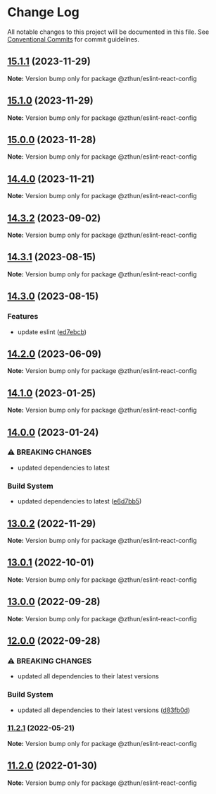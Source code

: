 # Change Log

All notable changes to this project will be documented in this file.
See [Conventional Commits](https://conventionalcommits.org) for commit guidelines.

## [15.1.1](https://github.com/zthun/janitor/compare/v15.1.0...v15.1.1) (2023-11-29)

**Note:** Version bump only for package @zthun/eslint-react-config





## [15.1.0](https://github.com/zthun/janitor/compare/v15.0.0...v15.1.0) (2023-11-29)

**Note:** Version bump only for package @zthun/eslint-react-config





## [15.0.0](https://github.com/zthun/janitor/compare/v14.4.0...v15.0.0) (2023-11-28)

**Note:** Version bump only for package @zthun/eslint-react-config





## [14.4.0](https://github.com/zthun/janitor/compare/v14.3.2...v14.4.0) (2023-11-21)

**Note:** Version bump only for package @zthun/eslint-react-config





## [14.3.2](https://github.com/zthun/janitor/compare/v14.3.1...v14.3.2) (2023-09-02)

**Note:** Version bump only for package @zthun/eslint-react-config





## [14.3.1](https://github.com/zthun/janitor/compare/v14.3.0...v14.3.1) (2023-08-15)

**Note:** Version bump only for package @zthun/eslint-react-config





## [14.3.0](https://github.com/zthun/janitor/compare/v14.2.0...v14.3.0) (2023-08-15)


### Features

* update eslint ([ed7ebcb](https://github.com/zthun/janitor/commit/ed7ebcb48ad1199bf4f84cc7e98136ffe513f5ca))



## [14.2.0](https://github.com/zthun/janitor/compare/v14.1.0...v14.2.0) (2023-06-09)

**Note:** Version bump only for package @zthun/eslint-react-config





## [14.1.0](https://github.com/zthun/janitor/compare/v14.0.0...v14.1.0) (2023-01-25)

**Note:** Version bump only for package @zthun/eslint-react-config





## [14.0.0](https://github.com/zthun/janitor/compare/v13.0.2...v14.0.0) (2023-01-24)


### ⚠ BREAKING CHANGES

* updated dependencies to latest

### Build System

* updated dependencies to latest ([e6d7bb5](https://github.com/zthun/janitor/commit/e6d7bb5023193235d7069976a1fe39a59cfed1e4))



## [13.0.2](https://github.com/zthun/janitor/compare/v13.0.1...v13.0.2) (2022-11-29)

**Note:** Version bump only for package @zthun/eslint-react-config





## [13.0.1](https://github.com/zthun/janitor/compare/v13.0.0...v13.0.1) (2022-10-01)

**Note:** Version bump only for package @zthun/eslint-react-config





## [13.0.0](https://github.com/zthun/janitor/compare/v12.0.0...v13.0.0) (2022-09-28)

**Note:** Version bump only for package @zthun/eslint-react-config





## [12.0.0](https://github.com/zthun/janitor/compare/v11.2.1...v12.0.0) (2022-09-28)


### ⚠ BREAKING CHANGES

* updated all dependencies to their latest versions

### Build System

* updated all dependencies to their latest versions ([d83fb0d](https://github.com/zthun/janitor/commit/d83fb0ded574e7f8d6052d0cb6d6635a36fc0e96))



### [11.2.1](https://github.com/zthun/janitor/compare/v11.2.0...v11.2.1) (2022-05-21)

**Note:** Version bump only for package @zthun/eslint-react-config





## [11.2.0](https://github.com/zthun/janitor/compare/v11.1.1...v11.2.0) (2022-01-30)

**Note:** Version bump only for package @zthun/eslint-react-config
